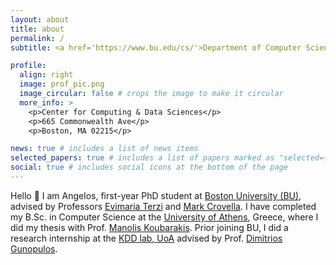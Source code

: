 ```yaml
---
layout: about
title: about
permalink: /
subtitle: <a href='https://www.bu.edu/cs/'>Department of Computer Science, Boston University</a>.

profile:
  align: right
  image: prof_pic.png
  image_circular: false # crops the image to make it circular
  more_info: >
    <p>Center for Computing & Data Sciences</p>
    <p>665 Commonwealth Ave</p>
    <p>Boston, MA 02215</p>

news: true # includes a list of news items
selected_papers: true # includes a list of papers marked as "selected={true}"
social: true # includes social icons at the bottom of the page
---
```


Hello :wave: I am Angelos, first-year PhD student at [Boston University (BU)](https://www.bu.edu/), advised by Professors [Evimaria Terzi](https://cs-people.bu.edu/evimaria/) and [Mark Crovella](https://www.cs.bu.edu/fac/crovella/). I have completed my B.Sc. in Computer Science at the [University of Athens](https://uoa.gr), Greece, where I did my thesis with Prof. [Manolis Koubarakis](https://cgi.di.uoa.gr/~koubarak/). Prior joining BU, I did a research internship at the [KDD lab, UoA](http://kddlab.di.uoa.gr/) advised by Prof. [Dimitrios Gunopulos](http://kddlab.di.uoa.gr/dg.html).